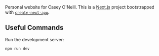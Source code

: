 Personal website for Casey O'Neill. This is a [Next.js](https://nextjs.org) project bootstrapped with [`create-next-app`](https://github.com/vercel/next.js/tree/canary/packages/create-next-app).

## Useful Commands

Run the development server:

```bash
npm run dev
```
